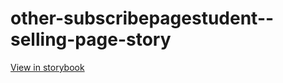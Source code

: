 # other-subscribepagestudent--selling-page-story

[View in storybook](https://raw.githack.com/Independent-Digital-News-and-Media-Ltd/indy-branch-review/PR-7529-sb/index.html?path=/story/other-subscribepagestudent--selling-page-story)